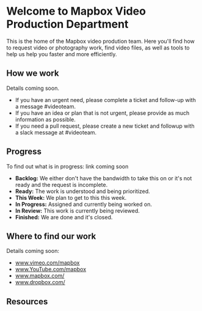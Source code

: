 # Welcome to Mapbox Video Production Department
This is the home of the Mapbox video prodution team. 
Here you'll find how to request video or photography work, find video files, as well as tools to help us help you faster and more efficiently.

## How we work
Details coming soon.
- If you have an urgent need, please complete a ticket and follow-up with a message #videoteam. 
- If you have an idea or plan that is not urgent, please provide as much information as possible.
- If you need a pull request, please create a new ticket and followup with a slack message at #videoteam.

## Progress
To find out what is in progress: link coming soon
- **Backlog:** We either don't have the bandwidth to take this on or it's not ready and the request is incomplete.
- **Ready:** The work is understood and being prioritized.
- **This Week:** We plan to get to this this week.
- **In Progress:** Assigned and currently being worked on. 
- **In Review:** This work is currently being reviewed.
- **Finished:** We are done and it's closed. 
  
## Where to find our work
Details coming soon:
- www.vimeo.com/mapbox
- www.YouTube.com/mapbox
- www.mapbox.com/
- www.dropbox.com/

## Resources

